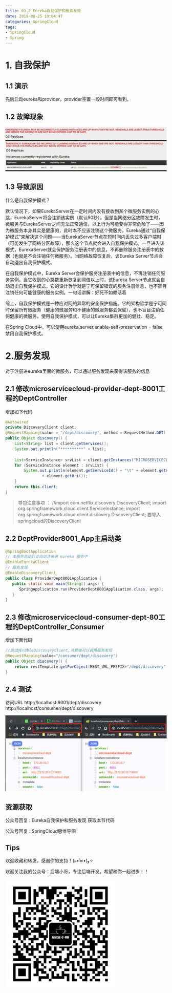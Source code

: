 ```yaml
---
title: 03.2 Eureka自我保护和服务发现
date: 2019-08-25 19:04:47
categories: SpringCloud
tags:
- SpringCloud
- Spring
---
```


# 1. 自我保护
## 1.1 演示
先后启动eureka和provider，provider空置一段时间即可看到。

<!--more-->

## 1.2 故障现象

![](https://raw.githubusercontent.com/lujiahao0708/PicRepo/master/blogPic/SpringCloud/%E5%B0%9A%E7%A1%85%E8%B0%B7-SpringCloud%E6%95%99%E7%A8%8B/03.2%20Eureka%E8%87%AA%E6%88%91%E4%BF%9D%E6%8A%A4%E5%92%8C%E6%9C%8D%E5%8A%A1%E5%8F%91%E7%8E%B0/1.png)

## 1.3 导致原因
什么是自我保护模式？
 
默认情况下，如果EurekaServer在一定时间内没有接收到某个微服务实例的心跳，EurekaServer将会注销该实例（默认90秒）。但是当网络分区故障发生时，微服务与EurekaServer之间无法正常通信，以上行为可能变得非常危险了——因为微服务本身其实是健康的，此时本不应该注销这个微服务。Eureka通过“自我保护模式”来解决这个问题——当EurekaServer节点在短时间内丢失过多客户端时（可能发生了网络分区故障），那么这个节点就会进入自我保护模式。一旦进入该模式，EurekaServer就会保护服务注册表中的信息，不再删除服务注册表中的数据（也就是不会注销任何微服务）。当网络故障恢复后，该Eureka Server节点会自动退出自我保护模式。
 
在自我保护模式中，Eureka Server会保护服务注册表中的信息，不再注销任何服务实例。当它收到的心跳数重新恢复到阈值以上时，该Eureka Server节点就会自动退出自我保护模式。它的设计哲学就是宁可保留错误的服务注册信息，也不盲目注销任何可能健康的服务实例。一句话讲解：好死不如赖活着
 
综上，自我保护模式是一种应对网络异常的安全保护措施。它的架构哲学是宁可同时保留所有微服务（健康的微服务和不健康的微服务都会保留），也不盲目注销任何健康的微服务。使用自我保护模式，可以让Eureka集群更加的健壮、稳定。
 
在Spring Cloud中，可以使用eureka.server.enable-self-preservation = false 禁用自我保护模式。

# 2.服务发现
对于注册进eureka里面的微服务，可以通过服务发现来获得该服务的信息

## 2.1 修改microservicecloud-provider-dept-8001工程的DeptController
增加如下代码
```java
@Autowired
private DiscoveryClient client;
@RequestMapping(value = "/dept/discovery", method = RequestMethod.GET)
public Object discovery() {
    List<String> list = client.getServices();
    System.out.println("**********" + list);

    List<ServiceInstance> srvList = client.getInstances("MICROSERVICECLOUD-DEPT");
    for (ServiceInstance element : srvList) {
        System.out.println(element.getServiceId() + "\t" + element.getHost() + "\t" + element.getPort() + "\t"
                + element.getUri());
    }
    return this.client;
}
```
> 导包注意事项 ：
//import com.netflix.discovery.DiscoveryClient;
import org.springframework.cloud.client.ServiceInstance;
import org.springframework.cloud.client.discovery.DiscoveryClient;
要导入springcloud的DiscoveryClient


## 2.2 DeptProvider8001_App主启动类
```java
@SpringBootApplication
// 本服务启动后会自动注册进 eureka 服务中
@EnableEurekaClient
// 服务发现
@EnableDiscoveryClient
public class ProviderDept8001Application {
   public static void main(String[] args) {
      SpringApplication.run(ProviderDept8001Application.class, args);
   }
}
```
## 2.3 修改microservicecloud-consumer-dept-80工程的DeptController_Consumer
增加下面代码
```java
//测试@EnableDiscoveryClient,消费端可以调用服务发现
@RequestMapping(value="/consumer/dept/discovery")
public Object discovery() {
    return restTemplate.getForObject(REST_URL_PREFIX+"/dept/discovery", Object.class);
}
```

## 2.4 测试
访问URL
http://localhost:8001/dept/discovery
http://localhost/consumer/dept/discovery

![](https://raw.githubusercontent.com/lujiahao0708/PicRepo/master/blogPic/SpringCloud/%E5%B0%9A%E7%A1%85%E8%B0%B7-SpringCloud%E6%95%99%E7%A8%8B/03.2%20Eureka%E8%87%AA%E6%88%91%E4%BF%9D%E6%8A%A4%E5%92%8C%E6%9C%8D%E5%8A%A1%E5%8F%91%E7%8E%B0/2.png)

## 资源获取
公众号回复 : Eureka自我保护和服务发现 获取本节代码

公众号回复 : SpringCloud思维导图

## Tips
欢迎收藏和转发，感谢你的支持！(๑•̀ㅂ•́)و✧ 

欢迎关注我的公众号：后端小哥，专注后端开发，希望和你一起进步！！

![](https://github.com/lujiahao0708/PicRepo/raw/master/公众号二维码.jpg)


